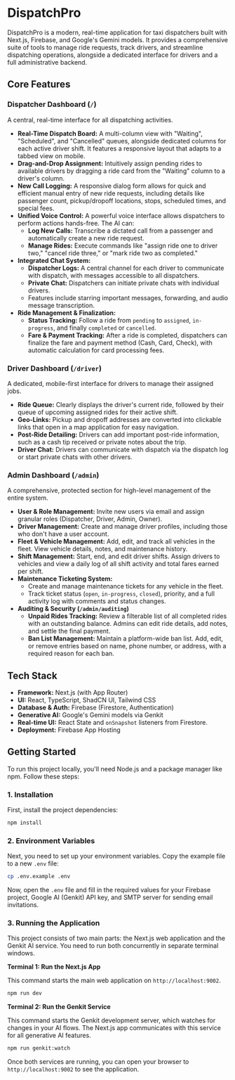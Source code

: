 # DispatchPro

DispatchPro is a modern, real-time application for taxi dispatchers built with Next.js, Firebase, and Google's Gemini models. It provides a comprehensive suite of tools to manage ride requests, track drivers, and streamline dispatching operations, alongside a dedicated interface for drivers and a full administrative backend.

## Core Features

### Dispatcher Dashboard (`/`)

A central, real-time interface for all dispatching activities.

- **Real-Time Dispatch Board:** A multi-column view with "Waiting", "Scheduled", and "Cancelled" queues, alongside dedicated columns for each active driver shift. It features a responsive layout that adapts to a tabbed view on mobile.
- **Drag-and-Drop Assignment:** Intuitively assign pending rides to available drivers by dragging a ride card from the "Waiting" column to a driver's column.
- **New Call Logging:** A responsive dialog form allows for quick and efficient manual entry of new ride requests, including details like passenger count, pickup/dropoff locations, stops, scheduled times, and special fees.
- **Unified Voice Control:** A powerful voice interface allows dispatchers to perform actions hands-free. The AI can:
    - **Log New Calls:** Transcribe a dictated call from a passenger and automatically create a new ride request.
    - **Manage Rides:** Execute commands like "assign ride one to driver two," "cancel ride three," or "mark ride two as completed."
- **Integrated Chat System:**
    - **Dispatcher Logs:** A central channel for each driver to communicate with dispatch, with messages accessible to all dispatchers.
    - **Private Chat:** Dispatchers can initiate private chats with individual drivers.
    - Features include starring important messages, forwarding, and audio message transcription.
- **Ride Management & Finalization:**
    - **Status Tracking:** Follow a ride from `pending` to `assigned`, `in-progress`, and finally `completed` or `cancelled`.
    - **Fare & Payment Tracking:** After a ride is completed, dispatchers can finalize the fare and payment method (Cash, Card, Check), with automatic calculation for card processing fees.

### Driver Dashboard (`/driver`)

A dedicated, mobile-first interface for drivers to manage their assigned jobs.

- **Ride Queue:** Clearly displays the driver's current ride, followed by their queue of upcoming assigned rides for their active shift.
- **Geo-Links:** Pickup and dropoff addresses are converted into clickable links that open in a map application for easy navigation.
- **Post-Ride Detailing:** Drivers can add important post-ride information, such as a cash tip received or private notes about the trip.
- **Driver Chat:** Drivers can communicate with dispatch via the dispatch log or start private chats with other drivers.

### Admin Dashboard (`/admin`)

A comprehensive, protected section for high-level management of the entire system.

- **User & Role Management:** Invite new users via email and assign granular roles (Dispatcher, Driver, Admin, Owner).
- **Driver Management:** Create and manage driver profiles, including those who don't have a user account.
- **Fleet & Vehicle Management:** Add, edit, and track all vehicles in the fleet. View vehicle details, notes, and maintenance history.
- **Shift Management:** Start, end, and edit driver shifts. Assign drivers to vehicles and view a daily log of all shift activity and total fares earned per shift.
- **Maintenance Ticketing System:**
    - Create and manage maintenance tickets for any vehicle in the fleet.
    - Track ticket status (`open`, `in-progress`, `closed`), priority, and a full activity log with comments and status changes.
- **Auditing & Security (`/admin/auditing`)**
    - **Unpaid Rides Tracking:** Review a filterable list of all completed rides with an outstanding balance. Admins can edit ride details, add notes, and settle the final payment.
    - **Ban List Management:** Maintain a platform-wide ban list. Add, edit, or remove entries based on name, phone number, or address, with a required reason for each ban.

## Tech Stack

- **Framework:** Next.js (with App Router)
- **UI:** React, TypeScript, ShadCN UI, Tailwind CSS
- **Database & Auth:** Firebase (Firestore, Authentication)
- **Generative AI:** Google's Gemini models via Genkit
- **Real-time UI:** React State and `onSnapshot` listeners from Firestore.
- **Deployment:** Firebase App Hosting

## Getting Started

To run this project locally, you'll need Node.js and a package manager like npm. Follow these steps:

### 1. Installation

First, install the project dependencies:

```bash
npm install
```

### 2. Environment Variables

Next, you need to set up your environment variables. Copy the example file to a new `.env` file:

```bash
cp .env.example .env
```

Now, open the `.env` file and fill in the required values for your Firebase project, Google AI (Genkit) API key, and SMTP server for sending email invitations.

### 3. Running the Application

This project consists of two main parts: the Next.js web application and the Genkit AI service. You need to run both concurrently in separate terminal windows.

**Terminal 1: Run the Next.js App**

This command starts the main web application on `http://localhost:9002`.

```bash
npm run dev
```

**Terminal 2: Run the Genkit Service**

This command starts the Genkit development server, which watches for changes in your AI flows. The Next.js app communicates with this service for all generative AI features.

```bash
npm run genkit:watch
```

Once both services are running, you can open your browser to `http://localhost:9002` to see the application.
